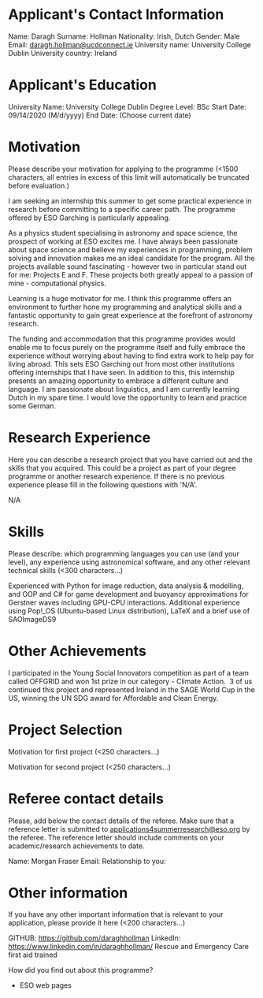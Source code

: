 # Applicant's Contact Information
Name: Daragh
Surname: Hollman
Nationality: Irish, Dutch
Gender: Male
Email: daragh.hollman@ucdconnect.ie
University name: University College Dublin
University country: Ireland

# Applicant's Education
University Name: University College Dublin
Degree Level: BSc
Start Date: 09/14/2020 (M/d/yyyy)
End Date: (Choose current date)

# Motivation
Please describe your motivation for applying to the programme (<1500 characters, all entries in excess of this limit will automatically be truncated before evaluation.)

I am seeking an internship this summer to get some practical experience in research before committing to a specific career path. The programme offered by ESO Garching is particularly appealing. 

As a physics student specialising in astronomy and space science, the prospect of working at ESO excites me. I have always been passionate about space science and believe my experiences in programming, problem solving and innovation makes me an ideal candidate for the program. All the projects available sound fascinating - however two in particular stand out for me: Projects E and F. These projects both greatly appeal to a passion of mine - computational physics. 

Learning is a huge motivator for me. I think this programme offers an environment to further hone my programming and analytical skills and a fantastic opportunity to gain great experience at the forefront of astronomy research.

The funding and accommodation that this programme provides would enable me to focus purely on the programme itself and fully embrace the experience without worrying about having to find extra work to help pay for living abroad. This sets ESO Garching out from most other institutions offering internships that I have seen. In addition to this, this internship presents an amazing opportunity to embrace a different culture and language. I am passionate about linguistics, and I am currently learning Dutch in my spare time. I would love the opportunity to learn and practice some German.


# Research Experience
Here you can describe a research project that you have carried out and the skills that you acquired. This could be  a project as part of your degree programme or another research experience. If there is no previous experience please fill in the following questions with 'N/A'.

N/A

# Skills
Please describe: which programming languages you can use (and your level), any experience using astronomical software, and any other relevant technical skills (<300 characters...)

Experienced with Python for image reduction, data analysis & modelling, and OOP and C# for game development and buoyancy approximations for Gerstner waves including GPU-CPU interactions.
Additional experience using Pop!\_OS (Ubuntu-based Linux distribution), LaTeX and a brief use of SAOImageDS9

# Other Achievements

I participated in the Young Social Innovators competition as part of a team called OFFGRID and won 1st prize in our category - Climate Action.  3 of us continued this project and represented Ireland in the SAGE World Cup in the US, winning the UN SDG award for Affordable and Clean Energy.

# Project Selection
Motivation for first project (<250 characters...)

Motivation for second project (<250 characters...)

# Referee contact details
Please, add below the contact details of the referee. Make sure that a reference letter is submitted to applications4summerresearch@eso.org by the referee. The reference letter should include comments on your academic/research achievements to date.

Name: Morgan Fraser
Email:
Relationship to you:

# Other information
If you have any other important information that is relevant to your application, please provide it here (<200 characters...)

GITHUB: https://github.com/daraghhollman
LinkedIn: https://www.linkedin.com/in/daraghhollman/
Rescue and Emergency Care first aid trained

How did you find out about this programme?
- ESO web pages



